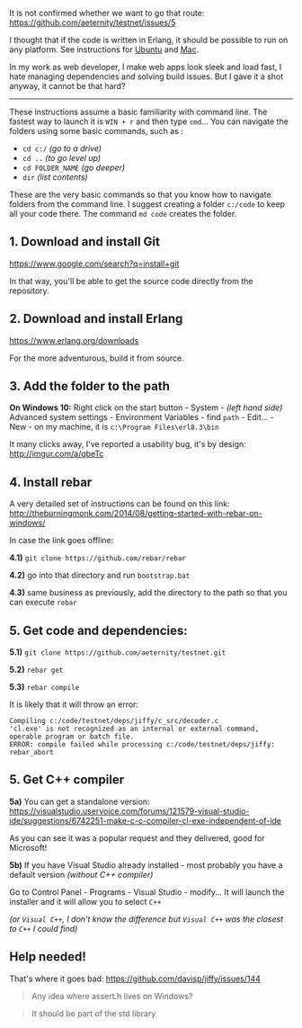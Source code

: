 It is not confirmed whether we want to go that route: https://github.com/aeternity/testnet/issues/5

I thought that if the code is written in Erlang, it should be possible to run on any platform. See instructions for [Ubuntu](https://github.com/aeternity/testnet/blob/master/docs/compile_ubuntu.md) and [Mac](https://github.com/aeternity/testnet/blob/master/docs/compile_mac.md).

In my work as web developer, I make web apps look sleek and load fast, I hate managing dependencies and solving build issues. But I gave it a shot anyway, it cannot be that hard?

----

These instructions assume a basic familiarity with command line. The fastest way to launch it is `WIN + r` and then type `cmd`... You can navigate the folders using some basic commands, such as :

* `cd c:/` _(go to a drive)_ 
* `cd ..` _(to go level up)_ 
* `cd FOLDER_NAME` _(go deeper)_ 
* `dir` _(list contents)_

These are the very basic commands so that you know how to navigate folders from the command line. I suggest creating a folder `c:/code` to keep all your code there. The command `md code` creates the folder.

## 1. Download and install Git

https://www.google.com/search?q=install+git

In that way, you'll be able to get the source code directly from the repository.

## 2. Download and install Erlang

https://www.erlang.org/downloads

For the more adventurous, build it from source.

## 3. Add the folder to the path

**On Windows 10:** Right click on the start button - System - _(left hand side)_ Advanced system settings - Environment Variables - find `path` - Edit... - New - on my machine, it is `c:\Program Files\erl8.3\bin`

It many clicks away, I've reported a usability bug, it's by design: http://imgur.com/a/qbeTc


## 4. Install rebar

A very detailed set of instructions can be found on this link: http://theburningmonk.com/2014/08/getting-started-with-rebar-on-windows/

In case the link goes offline:

**4.1)** `git clone https://github.com/rebar/rebar`

**4.2)** go into that directory and run `bootstrap.bat`

**4.3)** same business as previously, add the directory to the path so that you can execute `rebar`


## 5. Get code and dependencies:

**5.1)** `git clone https://github.com/aeternity/testnet.git`

**5.2)** `rebar get`

**5.3)** `rebar compile`

It is likely that it will throw an error:

```
Compiling c:/code/testnet/deps/jiffy/c_src/decoder.c
'cl.exe' is not recognized as an internal or external command,
operable program or batch file.
ERROR: compile failed while processing c:/code/testnet/deps/jiffy: rebar_abort
```

## 5. Get C++ compiler

**5a)** You can get a standalone version: https://visualstudio.uservoice.com/forums/121579-visual-studio-ide/suggestions/6742251-make-c-c-compiler-cl-exe-independent-of-ide

As you can see it was a popular request and they delivered, good for Microsoft!

**5b)** If you have Visual Studio already installed - most probably you have a default version _(without C++ compiler)_

Go to Control Panel - Programs - Visual Studio - modify... It will launch the installer and it will allow you to select `C++` 

_(or `Visual C++`, I don't know the difference but `Visual C++` was the closest to `C++` I could find)_

## Help needed!

That's where it goes bad: https://github.com/davisp/jiffy/issues/144

> Any idea where assert.h lives on Windows?

> It should be part of the std library